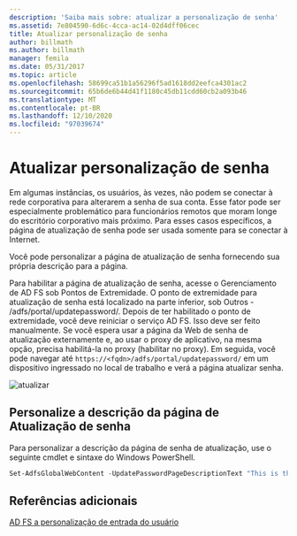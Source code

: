 ```yaml
---
description: 'Saiba mais sobre: atualizar a personalização de senha'
ms.assetid: 7e804590-6d6c-4cca-ac14-02d4dff06cec
title: Atualizar personalização de senha
author: billmath
ms.author: billmath
manager: femila
ms.date: 05/31/2017
ms.topic: article
ms.openlocfilehash: 58699ca51b1a56296f5ad1618dd2eefca4301ac2
ms.sourcegitcommit: 65b6de6b44d41f1180c45db11cdd60cb2a093b46
ms.translationtype: MT
ms.contentlocale: pt-BR
ms.lasthandoff: 12/10/2020
ms.locfileid: "97039674"
---
```

# <a name="update-password-customization"></a>Atualizar personalização de senha

Em algumas instâncias, os usuários, às vezes, não podem se conectar à rede corporativa para alterarem a senha de sua conta. Esse fator pode ser especialmente problemático para funcionários remotos que moram longe do escritório corporativo mais próximo. Para esses casos específicos, a página de atualização de senha pode ser usada somente para se conectar à Internet.

Você pode personalizar a página de atualização de senha fornecendo sua própria descrição para a página.

Para habilitar a página de atualização de senha, acesse o Gerenciamento de AD FS sob Pontos de Extremidade. O ponto de extremidade para atualização de senha está localizado na parte inferior, sob Outros - /adfs/portal/updatepassword/. Depois de ter habilitado o ponto de extremidade, você deve reiniciar o serviço AD FS. Isso deve ser feito manualmente. Se você espera usar a página da Web de senha de atualização externamente e, ao usar o proxy de aplicativo, na mesma opção, precisa habilitá-la no proxy (habilitar no proxy). Em seguida, você pode navegar até `https://<fqdn>/adfs/portal/updatepassword/` em um dispositivo ingressado no local de trabalho e verá a página atualizar senha.

![atualizar](media/AD-FS-user-sign-in-customization/ADFS_Blue_Custom5.png)

## <a name="customize-the-update-password-page-description"></a>Personalize a descrição da página de Atualização de senha

Para personalizar a descrição da página de senha de atualização, use o seguinte cmdlet e sintaxe do Windows PowerShell.

```powershell
Set-AdfsGlobalWebContent -UpdatePasswordPageDescriptionText "This is the Contoso Update Password page."
```

## <a name="additional-references"></a>Referências adicionais

[AD FS a personalização de entrada do usuário](AD-FS-user-sign-in-customization.md)
